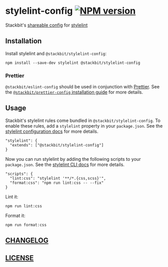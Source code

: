 # stylelint-config [![NPM version](https://img.shields.io/npm/v/@stackbit/stylelint-config.svg)](https://www.npmjs.com/package/@stackbit/stylelint-config)

Stackbit's [shareable config](https://stylelint.io/user-guide/configuration#extends) for [stylelint](https://stylelint.io/)

## Installation

Install stylelint and `@stackbit/stylelint-config`:

```
npm install --save-dev stylelint @stackbit/stylelint-config
```

### Prettier

`@stackbit/eslint-config` should be used in conjunction with [Prettier](https://prettier.io/). See the [`@stackbit/prettier-config` installation guide](https://github.com/stackbithq/prettier-config#installation) for more details.

## Usage
Stackbit's stylelint rules come bundled in `@stackbit/stylelint-config`. To enable these rules, add a `stylelint` property in your `package.json`. See the [stylelint configuration docs](https://stylelint.io/user-guide/configuration/) for more details.

```
"stylelint": {
  "extends": ["@stackbit/stylelint-config"]
}
```

Now you can run stylelint by adding the following scripts to your `package.json`. See the [stylelint CLI docs](https://stylelint.io/user-guide/cli/) for more details.

```
"scripts": {
  "lint:css": "stylelint '**/*.{css,scss}'",
  "format:css": "npm run lint:css -- --fix"
}
```

Lint it:

```
npm run lint:css
```

Format it:

```
npm run format:css
```

## [CHANGELOG](CHANGELOG.md)

## [LICENSE](LICENSE)
